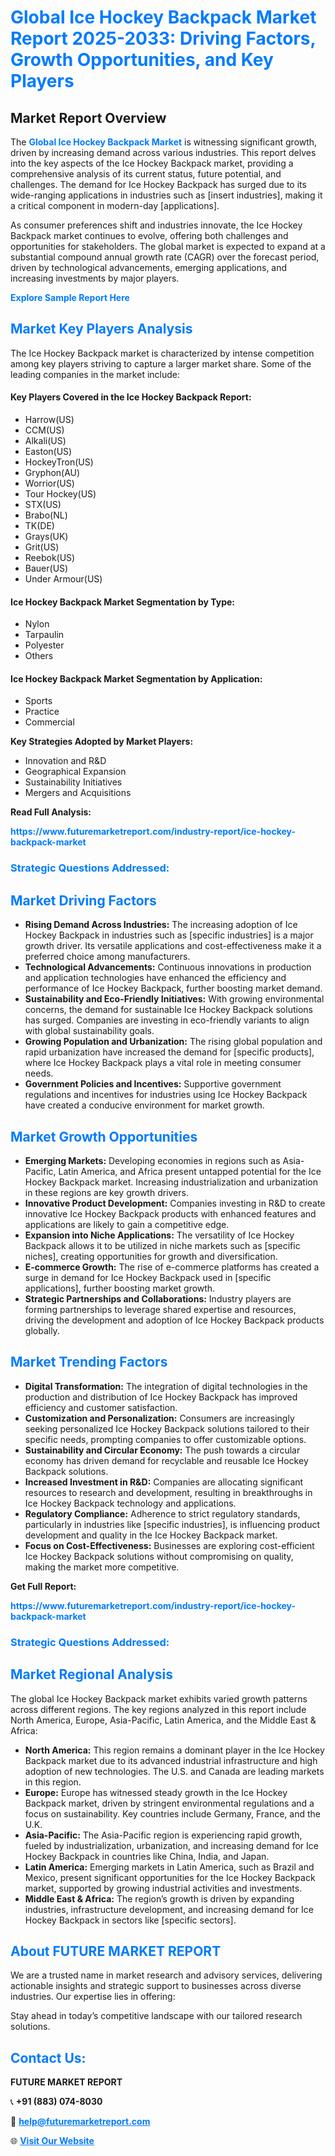 <h1 style="color: #007BFF;">Global Ice Hockey Backpack Market Report 2025-2033: Driving Factors, Growth Opportunities, and Key Players</h1>

<section id="overview">
<h2>Market Report Overview</h2>
<p>The <a href="https://www.futuremarketreport.com/industry-report/ice-hockey-backpack-market" style="color: #007BFF; text-decoration: none;"><strong>Global Ice Hockey Backpack Market</strong></a> is witnessing significant growth, driven by increasing demand across various industries. This report delves into the key aspects of the Ice Hockey Backpack market, providing a comprehensive analysis of its current status, future potential, and challenges. The demand for Ice Hockey Backpack has surged due to its wide-ranging applications in industries such as [insert industries], making it a critical component in modern-day [applications].</p>
<p>As consumer preferences shift and industries innovate, the Ice Hockey Backpack market continues to evolve, offering both challenges and opportunities for stakeholders. The global market is expected to expand at a substantial compound annual growth rate (CAGR) over the forecast period, driven by technological advancements, emerging applications, and increasing investments by major players.</p>
</section>

<section id="overview">
<p><a href="https://www.futuremarketreport.com/request-sample/reportId=53258" style="color: #007BFF; text-decoration: none;"><strong>Explore Sample Report Here</strong></a></p>
</section>

<section id="key-players">
<h2 style="color: #007BFF;">Market Key Players Analysis</h2>
<p>The Ice Hockey Backpack market is characterized by intense competition among key players striving to capture a larger market share. Some of the leading companies in the market include:</p>
<h4>Key Players Covered in the Ice Hockey Backpack Report:</h4>
<ul><li>Harrow(US)</li><li>CCM(US)</li><li>Alkali(US)</li><li>Easton(US)</li><li>HockeyTron(US)</li><li>Gryphon(AU)</li><li>Worrior(US)</li><li>Tour Hockey(US)</li><li>STX(US)</li><li>Brabo(NL)</li><li>TK(DE)</li><li>Grays(UK)</li><li>Grit(US)</li><li>Reebok(US)</li><li>Bauer(US)</li><li>Under Armour(US)</li></ul>
<h4>Ice Hockey Backpack Market Segmentation by Type:</h4>
<ul><li>Nylon</li><li>Tarpaulin</li><li>Polyester</li><li>Others</li></ul>

<h4>Ice Hockey Backpack Market Segmentation by Application:</h4>
<ul><li>Sports</li><li>Practice</li><li>Commercial</li></ul>
<p><strong>Key Strategies Adopted by Market Players:</strong></p>
<ul>
<li>Innovation and R&D</li>
<li>Geographical Expansion</li>
<li>Sustainability Initiatives</li>
<li>Mergers and Acquisitions</li>
</ul>
</section>

<section>
<p><strong>Read Full Analysis: </strong></p><a href="https://www.futuremarketreport.com/industry-report/ice-hockey-backpack-market" style="color: #007BFF; text-decoration: none;"><strong>https://www.futuremarketreport.com/industry-report/ice-hockey-backpack-market</strong></a>
<h3 style="color: #007BFF;">Strategic Questions Addressed:</h3>
</section>

<section id="driving-factors">
<h2 style="color: #007BFF;">Market Driving Factors</h2>
<ul>
<li><strong>Rising Demand Across Industries:</strong> The increasing adoption of Ice Hockey Backpack in industries such as [specific industries] is a major growth driver. Its versatile applications and cost-effectiveness make it a preferred choice among manufacturers.</li>
<li><strong>Technological Advancements:</strong> Continuous innovations in production and application technologies have enhanced the efficiency and performance of Ice Hockey Backpack, further boosting market demand.</li>
<li><strong>Sustainability and Eco-Friendly Initiatives:</strong> With growing environmental concerns, the demand for sustainable Ice Hockey Backpack solutions has surged. Companies are investing in eco-friendly variants to align with global sustainability goals.</li>
<li><strong>Growing Population and Urbanization:</strong> The rising global population and rapid urbanization have increased the demand for [specific products], where Ice Hockey Backpack plays a vital role in meeting consumer needs.</li>
<li><strong>Government Policies and Incentives:</strong> Supportive government regulations and incentives for industries using Ice Hockey Backpack have created a conducive environment for market growth.</li>
</ul>
</section>

<section id="growth-opportunities">
<h2 style="color: #007BFF;">Market Growth Opportunities</h2>
<ul>
<li><strong>Emerging Markets:</strong> Developing economies in regions such as Asia-Pacific, Latin America, and Africa present untapped potential for the Ice Hockey Backpack market. Increasing industrialization and urbanization in these regions are key growth drivers.</li>
<li><strong>Innovative Product Development:</strong> Companies investing in R&D to create innovative Ice Hockey Backpack products with enhanced features and applications are likely to gain a competitive edge.</li>
<li><strong>Expansion into Niche Applications:</strong> The versatility of Ice Hockey Backpack allows it to be utilized in niche markets such as [specific niches], creating opportunities for growth and diversification.</li>
<li><strong>E-commerce Growth:</strong> The rise of e-commerce platforms has created a surge in demand for Ice Hockey Backpack used in [specific applications], further boosting market growth.</li>
<li><strong>Strategic Partnerships and Collaborations:</strong> Industry players are forming partnerships to leverage shared expertise and resources, driving the development and adoption of Ice Hockey Backpack products globally.</li>
</ul>
</section>

<section id="trending-factors">
<h2 style="color: #007BFF;">Market Trending Factors</h2>
<ul>
<li><strong>Digital Transformation:</strong> The integration of digital technologies in the production and distribution of Ice Hockey Backpack has improved efficiency and customer satisfaction.</li>
<li><strong>Customization and Personalization:</strong> Consumers are increasingly seeking personalized Ice Hockey Backpack solutions tailored to their specific needs, prompting companies to offer customizable options.</li>
<li><strong>Sustainability and Circular Economy:</strong> The push towards a circular economy has driven demand for recyclable and reusable Ice Hockey Backpack solutions.</li>
<li><strong>Increased Investment in R&D:</strong> Companies are allocating significant resources to research and development, resulting in breakthroughs in Ice Hockey Backpack technology and applications.</li>
<li><strong>Regulatory Compliance:</strong> Adherence to strict regulatory standards, particularly in industries like [specific industries], is influencing product development and quality in the Ice Hockey Backpack market.</li>
<li><strong>Focus on Cost-Effectiveness:</strong> Businesses are exploring cost-efficient Ice Hockey Backpack solutions without compromising on quality, making the market more competitive.</li>
</ul>
</section>

<section>
<p><strong>Get Full Report: </strong></p><a href="https://www.futuremarketreport.com/industry-report/ice-hockey-backpack-market" style="color: #007BFF; text-decoration: none;"><strong>https://www.futuremarketreport.com/industry-report/ice-hockey-backpack-market</strong></a>
<h3 style="color: #007BFF;">Strategic Questions Addressed:</h3>
</section>


<section id="regional-analysis">
<h2 style="color: #007BFF;">Market Regional Analysis</h2>
<p>The global Ice Hockey Backpack market exhibits varied growth patterns across different regions. The key regions analyzed in this report include North America, Europe, Asia-Pacific, Latin America, and the Middle East & Africa:</p>
<ul>
<li><strong>North America:</strong> This region remains a dominant player in the Ice Hockey Backpack market due to its advanced industrial infrastructure and high adoption of new technologies. The U.S. and Canada are leading markets in this region.</li>
<li><strong>Europe:</strong> Europe has witnessed steady growth in the Ice Hockey Backpack market, driven by stringent environmental regulations and a focus on sustainability. Key countries include Germany, France, and the U.K.</li>
<li><strong>Asia-Pacific:</strong> The Asia-Pacific region is experiencing rapid growth, fueled by industrialization, urbanization, and increasing demand for Ice Hockey Backpack in countries like China, India, and Japan.</li>
<li><strong>Latin America:</strong> Emerging markets in Latin America, such as Brazil and Mexico, present significant opportunities for the Ice Hockey Backpack market, supported by growing industrial activities and investments.</li>
<li><strong>Middle East & Africa:</strong> The region’s growth is driven by expanding industries, infrastructure development, and increasing demand for Ice Hockey Backpack in sectors like [specific sectors].</li>
</ul>
</section>

<footer>
<h2 style="color: #007BFF;">About FUTURE MARKET REPORT</h2>
<p>We are a trusted name in market research and advisory services, delivering actionable insights and strategic support to businesses across diverse industries. Our expertise lies in offering:</p>

<p>Stay ahead in today’s competitive landscape with our tailored research solutions.</p>

<h2 style="color: #007BFF;">Contact Us:</h2>
<p><strong>FUTURE MARKET REPORT</strong></p>
<p>📞 <strong>+91 (883) 074-8030</strong></p>
<p>📧 <strong><a href="mailto:help@futuremarketreport.com" style="color: #007BFF;">help@futuremarketreport.com</a></strong></p>
<p>🌐 <strong><a href="https://www.futuremarketreport.com/" style="color: #007BFF;">Visit Our Website</a></strong></p>
</footer>
